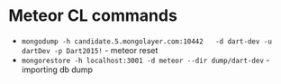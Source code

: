 # Meteor CL commands

- `mongodump -h candidate.5.mongolayer.com:10442   -d dart-dev -u dartDev -p Dart2015!` - meteor reset
- `mongorestore -h localhost:3001 -d meteor --dir dump/dart-dev` - importing db dump

